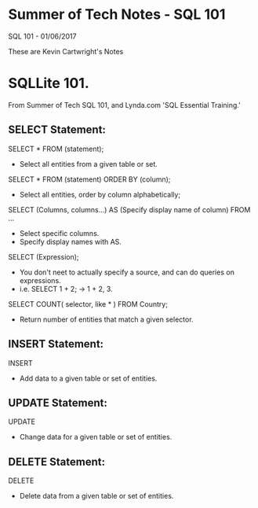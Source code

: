 # Summer of Tech Notes - SQL 101
SQL 101 - 01/06/2017

These are Kevin Cartwright's Notes

# SQLLite 101.
From Summer of Tech SQL 101, and Lynda.com 'SQL Essential Training.'

## SELECT Statement:
SELECT * FROM (statement);
  - Select all entities from a given table or set.

SELECT * FROM (statement) ORDER BY (column);
  - Select all entities, order by column alphabetically;

SELECT (Columns, columns...) AS (Specify display name of column) FROM ...
  - Select specific columns.
  - Specify display names with AS.

SELECT (Expression);
  - You don't neet to actually specify a source, and can do queries on expressions.
  - i.e. SELECT 1 + 2; -> 1 + 2, 3.

SELECT COUNT( selector, like * ) FROM Country;
  - Return number of entities that match a given selector.

## INSERT Statement:
INSERT
  - Add data to a given table or set of entities.

## UPDATE Statement:
UPDATE
  - Change data for a given table or set of entities.

## DELETE Statement:
DELETE
  - Delete data from a given table or set of entities.
